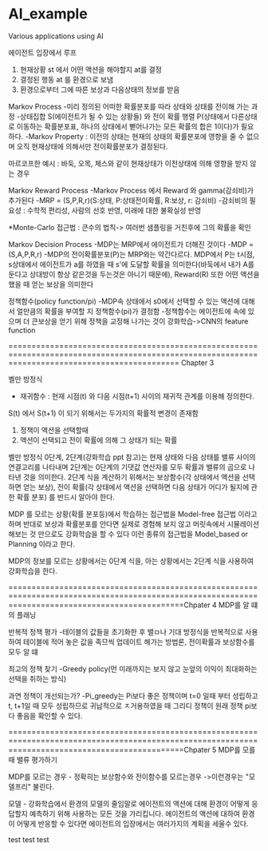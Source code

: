 # AI_example
Various applications using AI


에이전트 입장에서 루프
1. 현재상황 st 에서 어떤 액션을 해야할지 at를 결정
2. 결정된 행동 at 를 환경으로 보냄
3. 환경으로부터 그에 따른 보상과 다음상태의 정보를 받음

Markov Process
-미리 정의된 어떠한 확률분포를 따라 상태와 상태를 전이해 가는 과정
-상태집합 S(에이전트가 될 수 있는 상황들) 와 전이 확률 행렬 P(상태에서 다른상태로 이동하는 확률분포표, 하나의 상태에서 뻗어나가는 모든 확률의 합은 1이다)가 필요하다.
-Markov Property : 이전의 상태는 현재의 상태의 확률분포에 영향을 줄 수 없으며 오직 현재상태에 의해서만 전이확률분포가 결정된다.

마르코프한 예시 : 바둑, 오목, 체스와 같이 현재상태가 이전상태에 의해 영향을 받지 않는 경우


Markov Reward Process
-Markov Process 에서 Reward 와 gamma(감쇠비)가 추가된다
-MRP = (S,P,R,r)(S:상태, P:상태전이확률, R:보상, r: 감쇠비)
-감쇠비의 필요성 : 수학적 편리성, 사람의 선호 반영, 미래에 대한 불확실성 반영

*Monte-Carlo 접근법 : 큰수의 법칙-> 여러번 샘플링을 거친후에 그의 확률을 확인


Markov Decision Process
-MDP는 MRP에서 에이전트가 더해진 것이다
-MDP = (S,A,P,R,r)
-MDP의 전이확률분포(P)는 MRP와는 약간다르다. MDP에서 P는 t시점, s상태에서 에이전트가 a를 하였을 때 s'에 도달할 확률을 의미한다(바둑에서 내가 A를 둔다고 상대방이 항상 같은것을 두는것은 아니기 때문에), Reward(R) 또한 어떤 액션을 했을 때 얻는 보상을 의미한다


정책함수(policy function/pi)
-MDP속 상태에서 s0에서 선택할 수 있는 액션에 대해서 얼만큼의 확률을 부여할 지 정책함수(pi)가 결정함
-정책함수는 에이전트에 속에 있으며 더 큰보상을 얻기 위해 정책을 교정해 나가는 것이 강화학습->CNN의 feature function


=================================================================================================================================================
Chapter 3

벨만 방정식
- 재귀함수 : 현재 시점(t) 와 다음 시점(t+1) 사이의 재귀적 관계를 이용해 정의한다. 

S(t) 에서 S(t+1) 이 되기 위해서는 두가지의 확률적 변경이 존재함
1. 정책이 액션을 선택할때
2. 액션이 선택되고 전이 확률에 의해 그 상태가 되는 확률

벨만 방정식 0단계, 2단계(강화학습 ppt 참고)는 현재 상태와 다음 상태를 밸류 사이의 연결고리를 나타내며 2단계는 0단계의 기댓값 연산자를 모두 확률과 밸류의 곱으로 나타낸 것을 의미한다. 2단계 식을 계산하기 위해서는 보상함수(각 상태에서 액션을 선택하면 얻는 보상), 전이 확률(각 상태에서 액션을 선택하면 다음 상태가 어디가 될지에 관한 확률 분포) 를 반드시 알아야 한다. 

MDP 를 모르는 상황(확률 분포등)에서 학습하는 접근법을 Model-free 접근법 이라고 하며 반대로 보상과 확률분포를 안다면 실제로 경험해 보지 않고 머릿속에서 시뮬레이션 해보는 것 만으로도 강화학습을 할 수 있다 이런 종류의 접근법을 Model_based or Planning 이라고 한다.

MDP의 정보를 모르는 상황에서는 0단계 식을, 아는 상황에서는 2단계 식을 사용하여 강화학습을 한다. 


==================================================================================================================================================Chpater 4
MDP를 알 떄의 플래닝

반복적 정책 평가
-테이블의 값들을 초기화한 후 밸ㅁ나 기대 방정식을 반복적으로 사용 하여 테이블에 적어 놓은 값을 족므씩 업데이트 해가는 방법론, 전이확률과 보상함수를 모두 알 떄

최고의 정책 찾기
-Greedy policy(먼 미래까지는 보지 않고 눈앞의 이익이 최대화하는 선택을 취하는 방식)

과연 정책이 개선되는가? 
-Pi_greedy는 Pi보다 좋은 정책이며 t=0 일때 부터 성립하고 t, t+1일 때 모두 성립하므로 귀납적으로 ㅈ거용하였을 때 그리디 정책이 원래 정책 pi보다 좋음을 확인할 수 있다. 


==================================================================================================================================================Chpater 5
MDP를 모를 때 밸류 평가하기 

MDP를 모르는 경우 - 정확히는 보상함수와 전이함수를 모르는경우 ->이런경우는 "모델프리" 불린다.

모델 - 강화학습에서 환경의 모델의 줄임말로 에이전트의 액션에 대해 환경이 어떻게 응답할지 예측하기 위해 사용하는 모든 것을 가리킵니다. 에이전트의 액션에 대하여 환경이 어떻게 반응할 수 있다면 에이전트의 입장에서는 여러가지의 계획을 세울수 있다.

test test
test